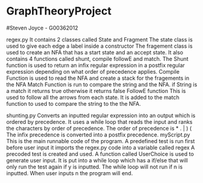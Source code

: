 # GraphTheoryProject
#Steven Joyce - G00362012

regex.py
	It contains 2 classes called State and Fragment
	The state class is used to give each edge a label inside a constructor
	The fragement class is used to create an NFA that has a start state and an accept state.
	It also contains 4 functions called shunt, compile followE and match. 
	The Shunt function
		is used to return an infix regular expression in a postfix regular expression depending on what order of precedence applies.
	Compile Function
		is used to read the NFA and create a stack for the fragements in the NFA
	Match Function
		is run to compare the string and the NFA. 
		if String is a match it returns true otherwise it returns false
	FollowE function
		This is used to follow all the arrows from each state.
		It is added to the match function to used to compare the string to the the NFA.
		
shunting.py
	Converts an inputted regular expression into an output which is ordered by precedence.
	It uses a while loop that reads the input and ranks the characters by order of precedence.
	The order of precedence is * . | ) (
	The infix precedence is converted into a postfix precedence.
myScript.py
	This is the main runnable code of the program.
	A predefined test is run first before user input it imports the regex.py code into a variable called regex
	A precoded test is created and used.
	A function called UserChoice is used to generate user input.
	It is put into a while loop which has a if/else that will only run the test again if y is inputted. 
	The while loop will not run if n is inputted.
	When user inputs n the program will end. 

